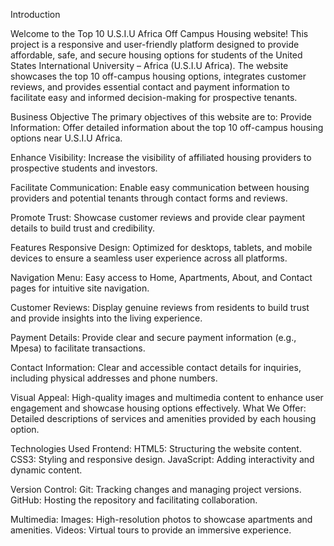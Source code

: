Introduction

Welcome to the Top 10 U.S.I.U Africa Off Campus Housing website! This project is a responsive and user-friendly platform designed to provide affordable, safe, and secure housing options for students of the United States International University – Africa (U.S.I.U Africa). The website showcases the top 10 off-campus housing options, integrates customer reviews, and provides essential contact and payment information to facilitate easy and informed decision-making for prospective tenants.

Business Objective
The primary objectives of this website are to:
Provide Information: Offer detailed information about the top 10 off-campus housing options near U.S.I.U Africa.

Enhance Visibility: Increase the visibility of affiliated housing providers to prospective students and investors.

Facilitate Communication: Enable easy communication between housing providers and potential tenants through contact forms and reviews.

Promote Trust: Showcase customer reviews and provide clear payment details to build trust and credibility.

Features
Responsive Design: Optimized for desktops, tablets, and mobile devices to ensure a seamless user experience across all platforms.

Navigation Menu: Easy access to Home, Apartments, About, and Contact pages for intuitive site navigation.

Customer Reviews: Display genuine reviews from residents to build trust and provide insights into the living experience.

Payment Details: Provide clear and secure payment information (e.g., Mpesa) to facilitate transactions.

Contact Information: Clear and accessible contact details for inquiries, including physical addresses and phone numbers.

Visual Appeal: High-quality images and multimedia content to enhance user engagement and showcase housing options effectively.
What We Offer: Detailed descriptions of services and amenities provided by each housing option.

Technologies Used
Frontend:
HTML5: Structuring the website content.
CSS3: Styling and responsive design.
JavaScript: Adding interactivity and dynamic content.

Version Control:
Git: Tracking changes and managing project versions.
GitHub: Hosting the repository and facilitating collaboration.

Multimedia:
Images: High-resolution photos to showcase apartments and amenities.
Videos: Virtual tours to provide an immersive experience.
